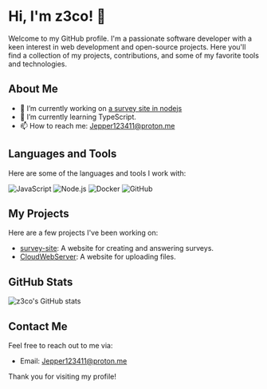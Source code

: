 # Hi, I'm z3co! 👋

Welcome to my GitHub profile. I'm a passionate software developer with a keen interest in web development and open-source projects. 
Here you'll find a collection of my projects, contributions, and some of my favorite tools and technologies.

## About Me

- 🔭 I’m currently working on [a survey site in nodejs](https://github.com/z3co/survey-site)
- 🌱 I’m currently learning TypeScript.
- 📫 How to reach me: Jepper123411@proton.me

## Languages and Tools

Here are some of the languages and tools I work with:

![JavaScript](https://img.shields.io/badge/-JavaScript-black?style=flat-square&logo=javascript)
![Node.js](https://img.shields.io/badge/-Node.js-black?style=flat-square&logo=node.js)
![Docker](https://img.shields.io/badge/-Docker-black?style=flat-square&logo=docker)
![GitHub](https://img.shields.io/badge/-GitHub-black?style=flat-square&logo=github)

## My Projects

Here are a few projects I've been working on:

- [survey-site](https://github.com/z3co/survey-site): A website for creating and answering surveys.
- [CloudWebServer](https://github.com/z3co/CloudWebServer): A website for uploading files.

## GitHub Stats

![z3co's GitHub stats](https://github-readme-stats.vercel.app/api?username=z3co&show_icons=true&theme=radical)

## Contact Me

Feel free to reach out to me via:

- Email: Jepper123411@proton.me

Thank you for visiting my profile!
